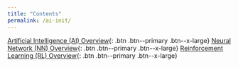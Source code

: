 ```yaml
---
title: "Contents"
permalink: /ai-init/
---
```


[Artificial Intelligence (AI) Overview](https://laurenstreet.github.io/ai-supply/ai-overview/){: .btn .btn--primary .btn--x-large} [Neural Network (NN) Overview](https://laurenstreet.github.io/ai-supply/nn-overview/){: .btn .btn--primary .btn--x-large} [Reinforcement Learning (RL) Overview](https://laurenstreet.github.io/ai-supply/rl-overview/){: .btn .btn--primary .btn--x-large}